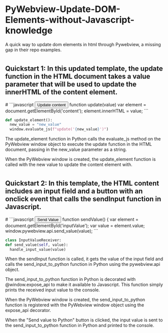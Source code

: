 # PyWebview-Update-DOM-Elements-without-Javascript-knowledge
A quick way to update dom elements in html through Pywebview, a missing gap in their repo examples. 

#
<h2>Quickstart 1: In this updated template, the update function in the HTML document takes a value parameter that will be used to update the innerHTML of the content element.</h2>
#
```javascript 
<button onclick="update('')">Update content</button>
function update(value) 
  var element = document.getElementById('content');
  element.innerHTML = value;
```

```python
def update_element():
  new_value = "new_value"
  window.evaluate_js(f"update('{new_value}')")
```
The update_element function in Python calls the evaluate_js method on the PyWebview window object to execute the update function in the HTML document, passing in the new_value parameter as a string.

When the PyWebview window is created, the update_element function is called with the new value to update the content element with.

#
<h2>Quickstart 2: In this template, the HTML content includes an input field and a button with an onclick event that calls the sendInput function in Javascript.</h2>
#
```javascript 
<button onclick="sendValue()">Send Value</button>
function sendValue() {
  var element = document.getElementById('inputValue');
  var value = element.value;
  window.pywebview.api.send_value(value);
```


```python
class InputValueReceiver:
def send_value(self, value): 
  handle_input_value(value)
```

When the sendInput function is called, it gets the value of the input field and calls the send_input_to_python function in Python using the pywebview.api object.

The send_input_to_python function in Python is decorated with @window.expose_api to make it available to Javascript. This function simply prints the received input value to the console.

When the PyWebview window is created, the send_input_to_python function is registered with the PyWebview window object using the expose_api decorator.

When the "Send value to Python" button is clicked, the input value is sent to the send_input_to_python function in Python and printed to the console.




